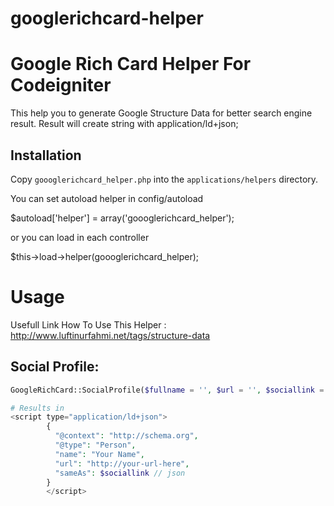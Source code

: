 # googlerichcard-helper
Google Rich Card Helper For Codeigniter
=========================

This help you to generate Google Structure Data for better search engine result.
Result will create string with application/ld+json;

Installation
------------
Copy `goooglerichcard_helper.php` into the `applications/helpers` directory.

You can set autoload helper in config/autoload

$autoload['helper'] = array('goooglerichcard_helper');

or you can load in each controller 

$this->load->helper(goooglerichcard_helper);


Usage
=====
Usefull Link How To Use This Helper :
http://www.luftinurfahmi.net/tags/structure-data

Social Profile:
-----------------------------------
```php
GoogleRichCard::SocialProfile($fullname = '', $url = '', $sociallink = array());

# Results in
<script type="application/ld+json">
		{
		  "@context": "http://schema.org",
		  "@type": "Person",
		  "name": "Your Name",
		  "url": "http://your-url-here",
		  "sameAs": $sociallink // json
		}
		</script>
```

